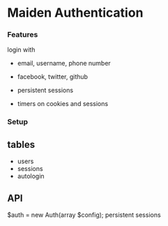# Maiden Authentication 

### Features
login with
- email, username, phone number
- facebook, twitter, github

- persistent sessions
- timers on cookies and sessions

### Setup

tables
------
- users
- sessions
- autologin

API
----
$auth = new Auth(array $config);
persistent sessions